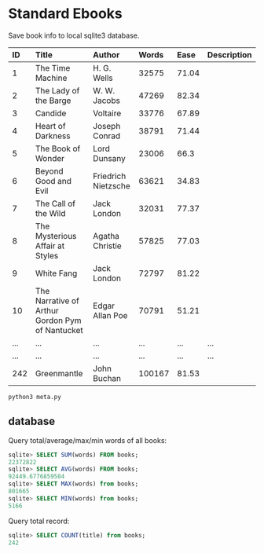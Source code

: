 # Standard Ebooks


Save book info to local sqlite3 database.

|ID|Title|Author|Words|Ease|Description|
|:-|:-|:-|:-|:-|:-|
1|The Time Machine|H. G. Wells|32575|71.04
2|The Lady of the Barge|W. W. Jacobs|47269|82.34
3|Candide|Voltaire|33776|67.89
4|Heart of Darkness|Joseph Conrad|38791|71.44
5|The Book of Wonder|Lord Dunsany|23006|66.3
6|Beyond Good and Evil|Friedrich Nietzsche|63621|34.83
7|The Call of the Wild|Jack London|32031|77.37
8|The Mysterious Affair at Styles|Agatha Christie|57825|77.03
9|White Fang|Jack London|72797|81.22
10|The Narrative of Arthur Gordon Pym of Nantucket|Edgar Allan Poe|70791|51.21
...|...|...|...|...|...
...|...|...|...|...|...
242|Greenmantle|John Buchan|100167|81.53


```sh
python3 meta.py
```

## database


Query total/average/max/min words of all books:


```sql
sqlite> SELECT SUM(words) FROM books;
22372822
sqlite> SELECT AVG(words) FROM books;
92449.6776859504
sqlite> SELECT MAX(words) from books;
801665
sqlite> SELECT MIN(words) from books;
5166
```

Query total record:

```sql
sqlite> SELECT COUNT(title) from books;
242
```

